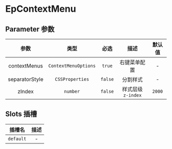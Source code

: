 # EpContextMenu
## Parameter 参数
| 参数 | 类型 | 必选 | 描述 | 默认值 |
| :-------: | :-------: | :-------: | :-------: | :-------: |
| contextMenus | `ContextMenuOptions` | `true` | 右键菜单配置 | -|
| separatorStyle | `CSSProperties` | `false` | 分割样式 | -|
| zIndex | `number` | `false` | 样式层级 `z-index` | `2000`|
## Slots 插槽
|    插槽名    |  描述   |
|:---------:|:-----:|
| `default` | - |

